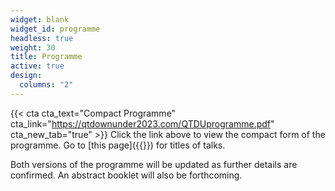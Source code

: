 ```yaml
---
widget: blank
widget_id: programme
headless: true
weight: 30
title: Programme
active: true
design:
  columns: "2"
---
```

{{< cta cta_text="Compact Programme" cta_link="https://qtdownunder2023.com/QTDUprogramme.pdf" cta_new_tab="true" >}}
Click the link above to view the compact form of the programme. Go to [this page]({{<ref programme>}}) for titles of talks. 

Both versions of the programme will be updated as further details are confirmed. An abstract booklet will also be forthcoming. 
